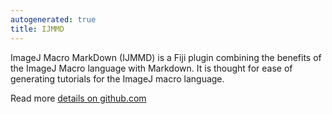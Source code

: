 ```yaml
---
autogenerated: true
title: IJMMD
---
```


ImageJ Macro MarkDown (IJMMD) is a Fiji plugin combining the benefits of the ImageJ Macro language with Markdown. It is thought for ease of generating tutorials for the ImageJ macro language.

Read more [details on github.com](https://github.com/haesleinhuepf/imagejmacromarkdown)

